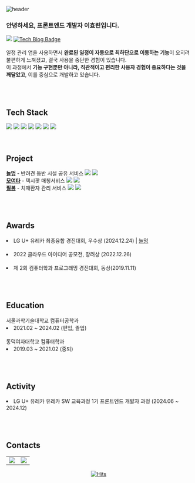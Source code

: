 ![header](https://capsule-render.vercel.app/api?type=waving&color=gradient&height=230&section=header&text=HyorinLee&fontAlign=70&fontAlignY=40&fontSize=60&fontColor=ffffff)


<div>
  <div align="left">
<h3>안녕하세요, 프론트엔드 개발자 이효린입니다.</h3>
    <div>
      <a href="mailto:hyorish2001@gmail.com"><img src="https://img.shields.io/badge/Gmail-d14836?style=flat-square&logo=Gmail&logoColor=white&link=mailto:hyorish2001@gmail.com)"/></a>
     <a href="https://hyorish03.tistory.com/">
       <img src="http://img.shields.io/badge/-Tech%20blog-black?style=flat-square&logo=github" alt="Tech Blog Badge"/>
     </a>    
    </div>
    <br />
    <div>
일정 관리 앱을 사용하면서 <b>완료된 일정이 자동으로 최하단으로 이동하는 기능</b>이 오히려 불편하게 느껴졌고, 결국 사용을 중단한 경험이 있습니다. <br/>
이 과정에서 <b>기능 구현뿐만 아니라, 직관적이고 편리한 사용자 경험이 중요하다는 것을 깨달았고</b>, 이를 중심으로 개발하고 있습니다.    </div>
  </div>
</div>







 <br/>
 <br/><br/>

<div align="start">
<h2>Tech Stack</h2>
<img src="https://img.shields.io/badge/HTML5-E34F26?style=flat&logo=HTML5&logoColor=white"/> 
<img src="https://img.shields.io/badge/CSS3-1572B6?style=flat&logo=CSS3&logoColor=white"/> 
<img src="https://img.shields.io/badge/JavaScript-F7DF1E?style=flat&logo=JavaScript&logoColor=white"/>
<img src="https://img.shields.io/badge/React-61DAFB?style=flat&logo=React&logoColor=white"/> 
<img src="https://img.shields.io/badge/typescript-3178C6?style=flat&logo=typescript&logoColor=white"/>
<img src="https://img.shields.io/badge/Tanstack-query-FF4154?style=flat&logo=reactquery&logoColor=white"/>
<img src="https://img.shields.io/badge/React%20Native-61DAFB?style=flat&logo=react&logoColor=white"/>
 <br/>
 <br/><br/>


<h2>Project</h2>
<strong><a href = "https://github.com/Nolmung/Nolmung-client">놀멍</a></strong> - 반려견 동반 시설 공유 서비스 <img src="https://img.shields.io/badge/React-61DAFB?style=flat"/>  <img src="https://img.shields.io/badge/TS-3178C6?style=flat"/> 
 <br/>
<strong><a href = "https://github.com/TeamFighting/moyeota-web">모여타</a></strong> - 택시팟 매칭서비스 <img src="https://img.shields.io/badge/React-61DAFB?style=flat"/>  <img src="https://img.shields.io/badge/TS-3178C6?style=flat"/>
 <br/>
<strong><a href = "https://github.com/One-Hunnit/Fillbom-Front">필봄</a></strong> - 치매환자 관리 서비스 <img src="https://img.shields.io/badge/RN-61DAFB?style=flat"/>  <img src="https://img.shields.io/badge/TS-3178C6?style=flat"/>
 <br/>
</div>
 <br/>
 <br/><br/>

<h2>Awards</h2>
<li>LG U+ 유레카 최종융합 경진대회, 우수상 (2024.12.24) |  <a href = "https://github.com/Nolmung/Nolmung-client">놀멍</a> </li>
 <br/>
<li>2022 클라우드 아이디어 공모전, 장려상 (2022.12.26) </li> <br/>
<li>제 2회 컴퓨터학과 프로그래밍 경진대회, 동상(2019.11.11)</li>
<br/>
 <br/>
 <br/>
 
<h2>Education</h2>
서울과학기술대학교 컴퓨터공학과 <br/>
<li>2021.02 ~ 2024.02 (편입, 졸업)</li> <br/>
동덕여자대학교 컴퓨터학과 <br/>
<li>2019.03 ~ 2021.02 (중퇴)</li>

 <br/>
 <br/><br/>

<h2>Activity</h2>
<li>LG U+ 유레카 유레카 SW 교육과정 1기 프론트엔드 개발자 과정 (2024.06 ~ 2024.12)</li>
 
 <br/>
 <br/><br/>

</div>

<h2>Contacts</h2>
<div align='center'>

<table>
  <tr>
    <td>
      <a href="https://wakatime.com/@hyorish03">
        <img src="https://github-readme-stats.vercel.app/api/wakatime?username=hyorish03&layout=compact" />
      </a>
    </td>
    <td>
      <a href="https://github.com/anuraghazra/github-readme-stats">
        <img src="https://github-readme-stats.vercel.app/api?username=hyorish03" />
      </a>
    </td>
  </tr>
</table>

[![Hits](https://hits.seeyoufarm.com/api/count/incr/badge.svg?url=https%3A%2F%2Fgithub.com%2Fhyorish03&count_bg=%23D2A5F8&title_bg=%23555555&icon=&icon_color=%23E7E7E7&title=hits&edge_flat=false)](https://hits.seeyoufarm.com)

</div>
